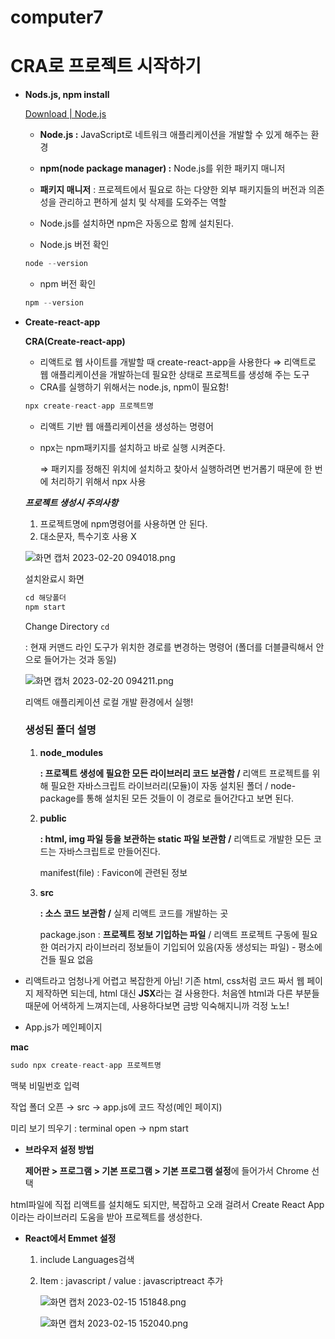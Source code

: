 # computer7

# CRA로 프로젝트 시작하기

- **Nods.js, npm install**
    
    [Download | Node.js](https://nodejs.org/en/download/)
    
    - **Node.js :** JavaScript로 네트워크 애플리케이션을 개발할 수 있게 해주는 환경
    - **npm(node package manager) :** Node.js를 위한 패키지 매니저
    - **패키지 매니저** : 프로젝트에서 필요로 하는 다양한 외부 패키지들의 버전과 의존성을 관리하고 편하게 설치 및 삭제를 도와주는 역할
    - Node.js를 설치하면 npm은 자동으로 함께 설치된다.
    
    - Node.js 버전 확인
    
    ```jsx
    node --version
    ```
    
    - npm 버전 확인
    
    ```jsx
    npm --version
    ```
    
- **Create-react-app**
    
    **CRA(Create-react-app)** 
    
    - 리액트로 웹 사이트를 개발할 때 create-react-app을 사용한다 ⇒  리액트로 웹 애플리케이션을 개발하는데 필요한 상태로 프로젝트를 생성해 주는 도구
    - CRA를 실행하기 위해서는 node.js, npm이 필요함!
    
    ```jsx
    npx create-react-app 프로젝트명
    ```
    
    - 리액트 기반 웹 애플리케이션을 생성하는 명령어
    - npx는 npm패키지를 설치하고 바로 실행 시켜준다.
        
         ⇒ 패키지를 정해진 위치에 설치하고 찾아서 실행하려면 번거롭기 때문에 한 번에 처리하기 위해서 npx 사용
        
    
    ***프로젝트 생성시 주의사항***
    
    1. 프로젝트명에 npm명령어를 사용하면 안 된다.
    2. 대소문자, 특수기호 사용 X
    
    ![화면 캡처 2023-02-20 094018.png](https://s3-us-west-2.amazonaws.com/secure.notion-static.com/b6190691-95f0-432f-89f3-a96e71310ab6/%ED%99%94%EB%A9%B4_%EC%BA%A1%EC%B2%98_2023-02-20_094018.png)
    
    설치완료시 화면
    
    ```jsx
    cd 해당폴더
    npm start
    ```
    
     Change Directory `cd`
    
    : 현재 커맨드 라인 도구가 위치한 경로를 변경하는 명령어 (폴더를 더블클릭해서 안으로 들어가는 것과 동일)
    
    ![화면 캡처 2023-02-20 094211.png](https://s3-us-west-2.amazonaws.com/secure.notion-static.com/972f3049-e53b-42ee-b112-750a79a6834d/%ED%99%94%EB%A9%B4_%EC%BA%A1%EC%B2%98_2023-02-20_094211.png)
    
    리액트 애플리케이션 로컬 개발 환경에서 실행!
    
    ### 생성된 폴더 설명
    
    1. **node_modules**
        
        **: 프로젝트 생성에 필요한 모든 라이브러리 코드 보관함 /** 리액트 프로젝트를 위해 필요한 자바스크립트 라이브러리(모듈)이 자동 설치된 폴더 / node-package를 통해 설치된 모든 것들이 이 경로로 들어간다고 보면 된다.
        
    2. **public**
        
        **: html, img 파일 등을 보관하는 static 파일 보관함 /** 리액트로 개발한 모든 코드는 자바스크립트로 만들어진다. 
        
        manifest(file) : Favicon에 관련된 정보
        
    3. **src** 
        
        **: 소스 코드 보관함 /** 실제 리액트 코드를 개발하는 곳
        
        package.json : **프로젝트 정보 기입하는 파일** / 리액트 프로젝트 구동에 필요한 여러가지 라이브러리 정보들이 기입되어 있음(자동 생성되는 파일) - 평소에 건들 필요 없음
        

- 리액트라고 엄청나게 어렵고 복잡한게 아님! 기존 html,  css처럼 코드 짜서 웹 페이지 제작하면 되는데, html 대신 **JSX**라는 걸 사용한다. 처음엔 html과 다른 부분들 때문에 어색하게 느껴지는데, 사용하다보면 금방 익숙해지니까 걱정 노노!

- App.js가 메인페이지

**mac**

```jsx
sudo npx create-react-app 프로젝트명
```

맥북 비밀번호 입력

작업 폴더 오픈 → src → app.js에 코드 작성(메인 페이지)

미리 보기 띄우기 : terminal open → npm start

- **브라우저 설정 방법**
    
    **제어판 > 프로그램 > 기본 프로그램 > 기본 프로그램 설정**에 들어가서 Chrome 선택
    

html파일에 직접 리액트를 설치해도 되지만, 복잡하고 오래 걸려서 Create React App이라는 라이브러리 도움을 받아 프로젝트를 생성한다.

- **React에서 Emmet 설정**
    1. include Languages검색
    2. Item : javascript / value : javascriptreact 추가
        
        ![화면 캡처 2023-02-15 151848.png](https://s3-us-west-2.amazonaws.com/secure.notion-static.com/ca20157d-eb5f-42a9-ae37-b3996a1fdfcf/%ED%99%94%EB%A9%B4_%EC%BA%A1%EC%B2%98_2023-02-15_151848.png)
        
        ![화면 캡처 2023-02-15 152040.png](https://s3-us-west-2.amazonaws.com/secure.notion-static.com/c88d8d58-3c06-4902-a077-1ea878d84549/%ED%99%94%EB%A9%B4_%EC%BA%A1%EC%B2%98_2023-02-15_152040.png)
